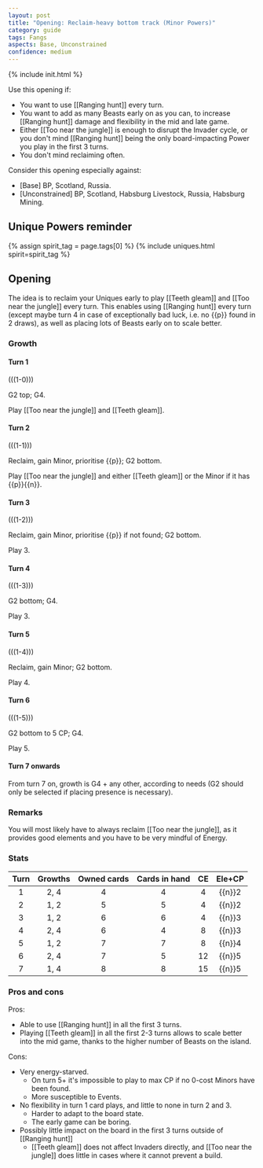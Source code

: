 ```yaml
---  
layout: post  
title: "Opening: Reclaim-heavy bottom track (Minor Powers)"  
category: guide  
tags: Fangs
aspects: Base, Unconstrained
confidence: medium
---
```

{% include init.html %}

Use this opening if:

- You want to use [[Ranging hunt]] every turn.
- You want to add as many Beasts early on as you can, to increase [[Ranging hunt]] damage and flexibility in the mid and late game.
- Either [[Too near the jungle]] is enough to disrupt the Invader cycle, or you don't mind [[Ranging hunt]] being the only board-impacting Power you play in the first 3 turns.
- You don't mind reclaiming often.

Consider this opening especially against: 
- [Base] BP, Scotland, Russia.
- [Unconstrained] BP, Scotland, Habsburg Livestock, Russia, Habsburg Mining.


## Unique Powers reminder

{% assign spirit_tag = page.tags[0] %}
{% include uniques.html spirit=spirit_tag %}

## Opening

The idea is to reclaim your Uniques early to play [[Teeth gleam]] and [[Too near the jungle]]
every turn. This enables using [[Ranging hunt]] every turn 
(except maybe turn 4 in case of exceptionally bad luck, i.e. no {{p}} found in 2 draws),
as well as placing lots of Beasts early on to scale better.

### Growth

#### Turn 1

(((1-0)))

G2 top; G4. 

Play [[Too near the jungle]] and [[Teeth gleam]].

#### Turn 2

(((1-1)))

Reclaim, gain Minor, prioritise {{p}}; G2 bottom.

Play [[Too near the jungle]] and either [[Teeth gleam]] or the Minor if it has {{p}}{{n}}.


#### Turn 3

(((1-2)))

Reclaim, gain Minor, prioritise {{p}} if not found; G2 bottom.

Play 3.


#### Turn 4

(((1-3)))

G2 bottom; G4.

Play 3.

#### Turn 5

(((1-4)))

Reclaim, gain Minor; G2 bottom.

Play 4.


#### Turn 6

(((1-5)))

G2 bottom to 5 CP; G4.

Play 5.


#### Turn 7 onwards

From turn 7 on, growth is G4 + any other, according to needs (G2 should only be selected if placing presence is necessary).

### Remarks

You will most likely have to always reclaim [[Too near the jungle]], as it provides good elements and you have to be very mindful of Energy.

### Stats

Turn | Growths | Owned cards | Cards in hand | CE | Ele+CP
:--: | :--: | :--: | :--: | :--: | :--:
1 | 2, 4 |   4   | 4 | 4 | {{n}}2
2 | 1, 2 |   5   | 5 | 4 | {{n}}2
3 | 1, 2 |   6   | 6 | 4 | {{n}}3
4 | 2, 4 |   6   | 4 | 8 | {{n}}3
5 | 1, 2 |   7   | 7 | 8 | {{n}}4
6 | 2, 4 |   7   | 5 | 12 | {{n}}5
7 | 1, 4 |   8   | 8 | 15 | {{n}}5

### Pros and cons

Pros:

- Able to use [[Ranging hunt]] in all the first 3 turns.
- Playing [[Teeth gleam]] in all the first 2-3 turns allows to scale better into the mid game, thanks to the higher number of Beasts on the island.

Cons:

- Very energy-starved.
  - On turn 5+ it's impossible to play to max CP if no 0-cost Minors have been found.
  - More susceptible to Events.
- No flexibility in turn 1 card plays, and little to none in turn 2 and 3.
  - Harder to adapt to the board state.
  - The early game can be boring.
- Possibly little impact on the board in the first 3 turns outside of [[Ranging hunt]]
  - [[Teeth gleam]] does not affect Invaders directly, and [[Too near the jungle]] does little in cases where it cannot prevent a build.
  
